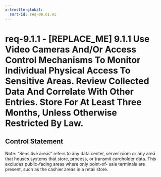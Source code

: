 ```yaml
---
x-trestle-global:
  sort-id: req-09.01.01
---
```


# req-9.1.1 - \[REPLACE_ME\] 9.1.1 Use Video Cameras And/Or Access Control Mechanisms To Monitor Individual Physical Access To Sensitive Areas. Review Collected Data And Correlate With Other Entries. Store For At Least Three Months, Unless Otherwise Restricted By Law.

## Control Statement

Note: “Sensitive areas” refers to any
data center, server room or any area that houses systems that store, process, or transmit cardholder data. This excludes public-facing areas where only point-of- sale terminals are present, such as the cashier areas in a retail store.
